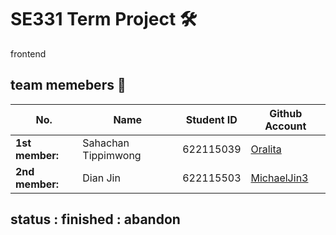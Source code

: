 # SE331 Term Project 🛠
frontend

## team memebers 🌿
| No. | Name | Student ID | Github Account |
| --------------- | ------------------- | --------- | --------- |
| **1st member:** | Sahachan Tippimwong | 622115039 | [Oralita](https://github.com/oat431) |
| **2nd member:** | Dian Jin | 622115503 | [MichaelJin3](https://github.com/MichaelJin3) |

## status : finished : abandon
